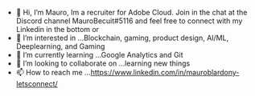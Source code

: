 - 👋 Hi, I’m Mauro, Im a recruiter for Adobe Cloud. Join in the chat at the Discord channel MauroBecuit#5116 and feel free to connect with my Linkedin in the bottom or 
- 👀 I’m interested in ...Blockchain, gaming, product design, AI/ML, Deeplearning, and Gaming
- 🌱 I’m currently learning ...Google Analytics and Git
- 💞️ I’m looking to collaborate on ...learning new things
- 📫 How to reach me ...https://www.linkedin.com/in/mauroblardony-letsconnect/

<!---
vjince97/vjince97 is a ✨ special ✨ repository because its `README.md` (this file) appears on your GitHub profile.
You can click the Preview link to take a look at your changes.
--->
